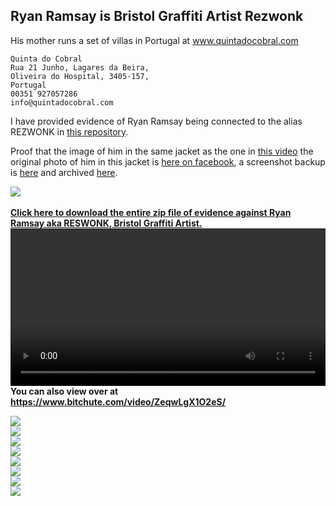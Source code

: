 ## Ryan Ramsay is Bristol Graffiti Artist Rezwonk

His mother runs a set of villas in Portugal at <a href="http://www.quintadocobral.com/">www.quintadocobral.com</a>

```
Quinta do Cobral
Rua 21 Junho, Lagares da Beira,
Oliveira do Hospital, 3405-157,
Portugal
00351 927057286
info@quintadocobral.com
```
I have provided evidence of Ryan Ramsay being connected to the alias REZWONK in <a href="https://github.com/Rezwonk/RyanRamsay">this repository</a>.

Proof that the image of him in the same jacket as the one in <a href="https://github.com/Rezwonk/RyanRamsay/blob/main/Down%20at%20the%20wall%20with%20Rezwonk.mp4?raw=true">this video</a> the original photo of him in this jacket is <a href="https://www.facebook.com/photo.php?fbid=1842086359366510&set=pb.100006954905894.-2207520000..&type=3">here on facebook</a>, a screenshot backup is <a href="https://raw.githubusercontent.com/Rezwonk/RyanRamsay/main/Screenshot_2020-12-09_18-54-22.png">here</a> and archived <a href="https://web.archive.org/web/20201209200151/https://raw.githubusercontent.com/Rezwonk/RyanRamsay/main/Screenshot_2020-12-09_18-54-22.png">here</a>.<br>

<a href="https://github.com/Rezwonk/RyanRamsay/archive/main.zip">
<img src="https://raw.githubusercontent.com/Rezwonk/RyanRamsay/main/57471773_2299680220273786_5624822207453593600_n.jpg" /><br><br>
<b>Click here to download the entire zip file of evidence against Ryan Ramsay aka RESWONK, Bristol Graffiti Artist.</b></a>

<video width="100%" controls>
<source src="https://github.com/Rezwonk/RyanRamsay/blob/main/Down%20at%20the%20wall%20with%20Rezwonk.mp4?raw=true" type="video/mp4">
</video>
<b>You can also view over at <a href="https://www.bitchute.com/video/ZeqwLgX1O2eS/">https://www.bitchute.com/video/ZeqwLgX1O2eS/</a></b><br>

<img src="https://raw.githubusercontent.com/Rezwonk/RyanRamsay/main/Screenshot_2020-10-29%20Ryan%20Ramsay.png" /><br>
<img src="https://raw.githubusercontent.com/Rezwonk/RyanRamsay/main/18199093_1272102769576203_3274965348434990274_n.jpg" /><br>
<img src="https://raw.githubusercontent.com/Rezwonk/RyanRamsay/main/ryanramsay4.bmp" /><br>
<img src="https://raw.githubusercontent.com/Rezwonk/RyanRamsay/main/ryanramsay4-larger.png" /><br>
<img src="https://raw.githubusercontent.com/Rezwonk/RyanRamsay/main/ryanramsay3.bmp" /><br>
<img src="https://raw.githubusercontent.com/Rezwonk/RyanRamsay/main/ryanramsay3-enlarged.png" /><br>
<img src="https://raw.githubusercontent.com/Rezwonk/RyanRamsay/main/53478335_2277661505808991_6268385849457508352_n.jpg" /><br>
<img src="https://raw.githubusercontent.com/Rezwonk/RyanRamsay/main/20800080_1954483938126751_5981998723567043026_n.jpg" /><br>
